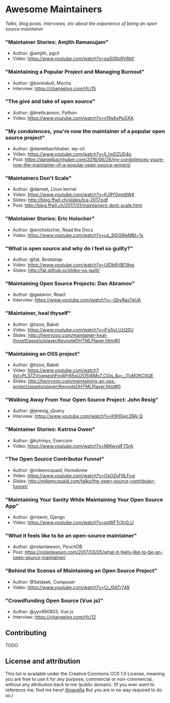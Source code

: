 # Awesome Maintainers
*Talks, blog posts, interviews, etc about the experience of being an open source maintainer*

### "Maintainer Stories: Amjith Ramanujam"
* Author: @amjith, pgcli
* Video: https://www.youtube.com/watch?v=paS09pRV8bY

### "Maintaining a Popular Project and Managing Burnout"
* Author: @boneskull, Mocha
* Interview: https://changelog.com/rfc/15

### "The give and take of open source"
* Author: @brettcannon, Python
* Video: https://www.youtube.com/watch?v=y19s6vPpGXA

### "My condolences, you're now the maintainer of a popular open source project"
* Author: @danielbachhuber, wp-cli
* Video: https://www.youtube.com/watch?v=ll_lmDZUD4o
* Post: https://danielbachhuber.com/2016/06/26/my-condolences-youre-now-the-maintainer-of-a-popular-open-source-project/

### "Maintainers Don't Scale"
* Author: @danvet, Linux kernel
* Video: https://www.youtube.com/watch?v=KJ9Y0midtW4
* Slides: http://blog.ffwll.ch/slides/lca-2017.pdf
* Post: http://blog.ffwll.ch/2017/01/maintainers-dont-scale.html

### "Maintainer Stories: Eric Holscher"
* Author: @ericholscher, Read the Docs
* Video: https://www.youtube.com/watch?v=us_3IGG6leM&t=1s

### "What is open source and why do I feel so guilty?"
* Author: @fat, Bootstrap
* Video: https://www.youtube.com/watch?v=UIDb6VBO9os
* Slides: http://fat.github.io/slides-os-guilt/

### "Maintaining Open Source Projects: Dan Abramov"
* Author: @gaearon, React
* Interview: https://www.youtube.com/watch?v=-QbyRas7gUA

### "Maintainer, heal thyself"
* Author: @hzoo, Babel
* Video: https://www.youtube.com/watch?v=iFgSvLUzQSU
* Slides: http://henryzoo.com/maintainer-heal-thyself/assets/player/KeynoteDHTMLPlayer.html#0

### "Maintaining an OSS project"
* Author: @hzoo, Babel
* Video: https://www.youtube.com/watch?list=PL37ZVnwpeshFmAPr65sU2O5WMs7_CGjs_&v=_iToM2KC0QE 
* Slides: http://henryzoo.com/maintaining-an-oss-project/assets/player/KeynoteDHTMLPlayer.html#0

### "Walking Away From Your Open Source Project: John Resig"
* Author: @jeresig, jQuery
* Interview: https://www.youtube.com/watch?v=K9HGec2RA-Q

### "Maintainer Stories: Katrina Owen"
* Author: @kytrinyx, Exercism
* Video: https://www.youtube.com/watch?v=MjKwvdF7SrA

### "The Open Source Contributor Funnel"
* Author: @mikemcquaid, Homebrew
* Video: https://www.youtube.com/watch?v=OsOZpF6LFcw
* Slides: http://mikemcquaid.com/talks/the-open-source-contributor-funnel/

### "Maintaining Your Sanity While Maintaining Your Open Source App"
* Author: @mlavin, Django
* Video: https://www.youtube.com/watch?v=xgWFTrXn0_U

### "What it feels like to be an open-source maintainer"
* Author: @nolanlawson, PouchDB 
* Post: https://nolanlawson.com/2017/03/05/what-it-feels-like-to-be-an-open-source-maintainer/

### "Behind the Scenes of Maintaining an Open Source Project"
* Author: @Seldaek, Composer
* Video: https://www.youtube.com/watch?v=Ci_I0ATr748

### "Crowdfunding Open Source (Vue.js)"
* Author: @yyx990803, Vue.js
* Interview: https://changelog.com/rfc/12

## Contributing
TODO

## License and attribution
This list is available under the Creative Commons CC0 1.0 License, meaning you are free to use it for any purpose, commercial or non-commercial, without any attribution back to me (public domain). (If you ever want to reference me, find me here! [@nayafia](http://twitter.com/nayafia) But you are in no way required to do so.)
